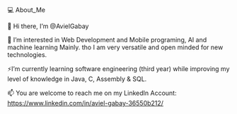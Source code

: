 💻 About_Me

👋 Hi there, I’m @AvielGabay

👀 I’m interested in Web Development and Mobile programing, AI and machine learning Mainly. tho I am very versatile and open minded for new technologies.

⚡I’m currently learning software engineering (third year) while improving my level of knowledge in Java, C, Assembly & SQL.

📫 You are welcome to reach me on my LinkedIn Account: https://www.linkedin.com/in/aviel-gabay-36550b212/
